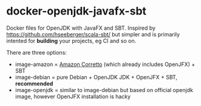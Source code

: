 # docker-openjdk-javafx-sbt
Docker files for OpenJDK with JavaFX and SBT. Inspired by https://github.com/hseeberger/scala-sbt/ but simpler and is primarily intented for **building** your projects, eg CI and so on.  

There are three options:
- image-amazon = [Amazon Corretto](https://docs.aws.amazon.com/corretto/latest/corretto-8-ug/docker-install.html) (which already includes OpenJFX) + SBT
- image-debian = pure Debian + OpenJDK JDK + OpenJFX + SBT, **recommended**
- image-openjdk = similar to image-debian but based on official openjdk image, however OpenJFX installation is hacky
